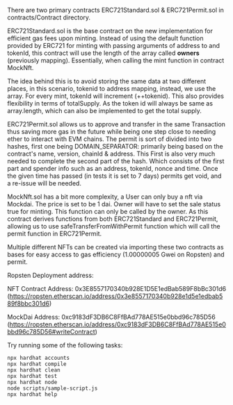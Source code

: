 There are two primary contracts ERC721Standard.sol & ERC721Permit.sol in contracts/Contract directory.

ERC721Standard.sol is the base contract on the new implementation for efficient gas fees upon minting. Instead of using the default function provided by ERC721 for minting with passing arguments of address to and tokenId, this contract will use the length of the array called __owners__ (previously mapping). Essentially, when calling the mint function in contract MockNft. 

The idea behind this is to avoid storing the same data at two different places, in this scenario, tokenid to address mapping, instead, we use the array. For every mint, tokenId will increment (++tokenid). This also provides flexibility in terms of totalSupply. As the token id will always be same as array.length, which can also be implemented to get the total supply.   


ERC721Permit.sol allows us to approve and transfer in the same Transaction thus saving more gas in the future while being one step close to needing ether to interact with EVM chains. The permit is sort of divided into two hashes, first one being DOMAIN_SEPARATOR: primarily being based on the contract's name, version, chainId & address. This First is also very much needed to complete the second part of the hash. Which consists of the first part and spender info such as an address, tokenId, nonce and time. Once the given time has passed (in tests it is set to 7 days) permits get void, and a re-issue will be needed. 

MockNft.sol has a bit more complexity, a User can only buy a nft via Mockdai. The price is set to be 1 dai. Owner will have to set the sale status true for minting. This function can only be called by the owner. As this contract derives functions from both ERC721Standard and ERC721Permit, allowing us to use safeTransferFromWithPermit function which will call the permit function in ERC721Permit. 


Multiple different NFTs can be created via importing these two contracts as bases for easy access to gas efficiency (1.00000005 Gwei on Ropsten) and permit. 

Ropsten Deployment address:

NFT Contract Address: 0x3E8557170340b928E1D5E1edBab589F8bBc301d6 (https://ropsten.etherscan.io/address/0x3e8557170340b928e1d5e1edbab589f8bbc301d6)

MockDai Address: 0xc9183dF3DB6C8FfBAd778AE515e0bbd96c785D56 (https://ropsten.etherscan.io/address/0xc9183dF3DB6C8FfBAd778AE515e0bbd96c785D56#writeContract)

Try running some of the following tasks:

```shell
npx hardhat accounts
npx hardhat compile
npx hardhat clean
npx hardhat test
npx hardhat node
node scripts/sample-script.js
npx hardhat help
```
